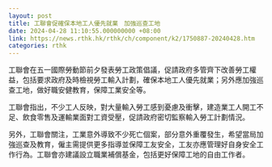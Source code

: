 ```yaml
---
layout: post
title: 工聯會促確保本地工人優先就業　加強巡查工地
date: 2024-04-28 11:10:55.000000000 +08:00
link: https://news.rthk.hk/rthk/ch/component/k2/1750887-20240428.htm
categories: rthk
---
```


工聯會在五一國際勞動節前夕發表勞工政策倡議，促請政府多管齊下改善勞工權益，包括要求政府及時檢視勞工輸入計劃，確保本地工人優先就業；另外應加強巡查工地，做好職安健教育，保障工業安全等。

工聯會指出，不少工人反映，對大量輸入勞工感到憂慮及衝擊，建造業工人開工不足、飲食零售及運輸業面對工資受壓，促請政府密切監察輸入勞工計劃情況。

另外，工聯會關注，工業意外導致不少死亡個案，部分意外重覆發生，希望當局加強巡查及教育，僱主需提供更多指導並保障工友安全，工友亦應管理好自身安全工作行為。工聯會亦建議設立職業補償基金，包括更好保障工地的自由工作者。
